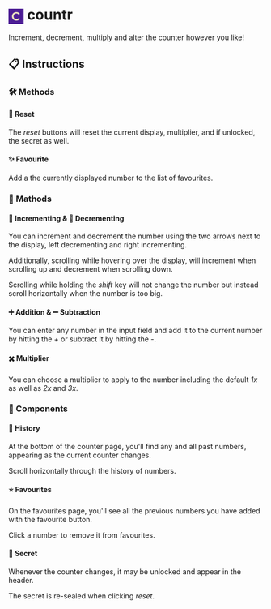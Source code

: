 # <img src="/public/favicon-32x32.png" alt="countr icon" width="30" align="center"> countr

Increment, decrement, multiply and alter the counter however you like!

## 📋 Instructions

### 🛠️ Methods

#### 🔄 Reset

The _reset_ buttons will reset the current display, multiplier, and if unlocked, the secret as well.

#### ✨ Favourite

Add a the currently displayed number to the list of favourites.

### 🧮 Mathods

#### 🔼 Incrementing & 🔽 Decrementing

You can increment and decrement the number using the two arrows next to the display, left decrementing and right incrementing.

Additionally, scrolling while hovering over the display, will increment when scrolling up and decrement when scrolling down.

Scrolling while holding the _shift_ key will not change the number but instead scroll horizontally when the number is too big.

#### ➕ Addition & ➖ Subtraction

You can enter any number in the input field and add it to the current number by hitting the _+_ or subtract it by hitting the _-_.

#### ✖️ Multiplier

You can choose a multiplier to apply to the number including the default _1x_ as well as _2x_ and _3x_.

### 🧩 Components

#### 📜 History

At the bottom of the counter page, you'll find any and all past numbers, appearing as the current counter changes.

Scroll horizontally through the history of numbers.

#### ⭐ Favourites

On the favourites page, you'll see all the previous numbers you have added with the favourite button.

Click a number to remove it from favourites.

#### 👀 Secret

Whenever the counter changes, it may be unlocked and appear in the header.

The secret is re-sealed when clicking _reset_.

